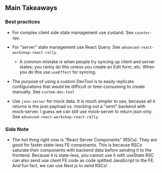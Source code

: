 ## Main Takeaways

### Best practices

- For complex client side state management use zustand. See `counter-app`.
- For "server" state management use React Query. See `advanced-react-workshop-react-rally`.

  - A common mistake is when people try syncing up client and server states; you rarely do this unless you create an Edit form, etc. When you do this use `useEffect` for syncing.

- The purpose of using a custom DevTool is to easily replicate configurations that would be difficult or time-consuming to create manually. See `custom-dev-tool`
- Use `json-server` for mock data. It is much simpler to use, because all it returns is the json payload vs. mocking out a "semi" backend with mock-server. I guess we can still use mock-server to return json only. See `advanced-react-workshop-react-rally`.

### Side Note

- The hot thing right now is “React Server Components” (RSCs).
  They are good for faster state-less FE components.
  This is because RSCs saturate their components with backend data before sending it to the frontend. Because it is state-less, you cannot use it with useState
  RSC can also send use client FE code as code splitted JavaScript to the FE.
  And fun fact, we can use Nest.js to send RSCs!
